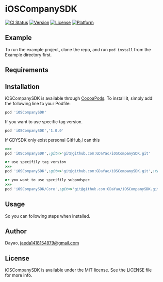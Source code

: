 # iOSCompanySDK

[![CI Status](https://img.shields.io/travis/GDaYao/iOSCompanySDK.svg?style=flat)](https://travis-ci.org/GDaYao/iOSCompanySDK)
[![Version](https://img.shields.io/cocoapods/v/iOSCompanySDK.svg?style=flat)](https://cocoapods.org/pods/iOSCompanySDK)
[![License](https://img.shields.io/cocoapods/l/iOSCompanySDK.svg?style=flat)](https://cocoapods.org/pods/iOSCompanySDK)
[![Platform](https://img.shields.io/cocoapods/p/iOSCompanySDK.svg?style=flat)](https://cocoapods.org/pods/iOSCompanySDK)

## Example

To run the example project, clone the repo, and run `pod install` from the Example directory first.

## Requirements

## Installation

iOSCompanySDK is available through [CocoaPods](https://cocoapods.org). To install
it, simply add the following line to your Podfile:

```ruby
pod 'iOSCompanySDK'
```
If you want to  use specific tag version.

```ruby
pod 'iOSCompanySDK','1.0.0'
```

If GDYSDK only exist personal GitHub,I can this

```ruby
>>>
pod 'iOSCompanySDK',:git=>'git@github.com:GDaYao/iOSCompanySDK.git'

or use specifily tag version
>>>
pod 'iOSCompanySDK',:git=>'git@github.com:GDaYao/iOSCompanySDK.git',:tag=>'<tag name>',:branch => '<branchName>'

or you want to use specifily subpodspec
>>>
pod 'iOSCompanySDK/Core',:git=>'git@github.com:GDaYao/iOSCompanySDK.git',:tag=>'<tag name>',:branch => '<branchName>'
```

## Usage

So you can following steps when installed.




## Author

Dayao, jaeda1418154979@gmail.com

## License

iOSCompanySDK is available under the MIT license. See the LICENSE file for more info.
